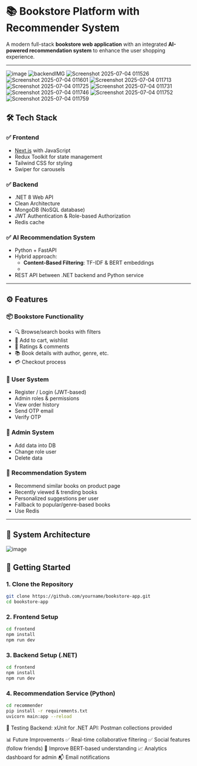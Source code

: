 # 📚 Bookstore Platform with Recommender System

A modern full-stack **bookstore web application** with an integrated **AI-powered recommendation system** to enhance the user shopping experience.

---
![image](https://github.com/user-attachments/assets/4120cf37-aa54-4d0f-b822-eaa21e71bafa)
![backendIMG](https://github.com/user-attachments/assets/f5d66513-ad62-4456-8f37-897774a2f0f4)
![Screenshot 2025-07-04 011526](https://github.com/user-attachments/assets/5c5574b4-a002-4bc0-a702-6e076936b2a6)
![Screenshot 2025-07-04 011601](https://github.com/user-attachments/assets/b62282f8-b20e-4f40-9655-1f4e6f876f2b)
![Screenshot 2025-07-04 011713](https://github.com/user-attachments/assets/9239ada8-a7ac-47cf-b28a-c46bedde57dd)
![Screenshot 2025-07-04 011725](https://github.com/user-attachments/assets/081c3d82-47d9-40b0-b1a0-b44f653c6103)
![Screenshot 2025-07-04 011731](https://github.com/user-attachments/assets/0104e536-15b3-4593-9962-17bb2de1e678)
![Screenshot 2025-07-04 011746](https://github.com/user-attachments/assets/110e2034-357b-4fe5-848e-2e9cd83af361)
![Screenshot 2025-07-04 011752](https://github.com/user-attachments/assets/ec462036-1159-4e52-8a87-dd47cdda7a2a)
![Screenshot 2025-07-04 011759](https://github.com/user-attachments/assets/7ad682a8-6656-484c-9a57-33c18dd2c7f8)



## 🛠️ Tech Stack

### ✅ Frontend
- [Next.js](https://nextjs.org/) with JavaScript
- Redux Toolkit for state management
- Tailwind CSS for styling
- Swiper for carousels

### ✅ Backend
- .NET 8 Web API
- Clean Architecture 
- MongoDB (NoSQL database)
- JWT Authentication & Role-based Authorization
- Redis cache

### ✅ AI Recommendation System
- Python + FastAPI
- Hybrid approach:
  - **Content-Based Filtering**: TF-IDF & BERT embeddings
  - 
- REST API between .NET backend and Python service
---

## ⚙️ Features

### 📦 Bookstore Functionality
- 🔍 Browse/search books with filters
- 🛒 Add to cart, wishlist
- 📝 Ratings & comments
- 📚 Book details with author, genre, etc.
- 💳 Checkout process

### 👤 User System
- Register / Login (JWT-based)
- Admin roles & permissions
- View order history
- Send OTP email
- Verify OTP
### 👤 Admin System
- Add data into DB
- Change role user
- Delete data 

### 🧠 Recommendation System
- Recommend similar books on product page
- Recently viewed & trending books
- Personalized suggestions per user
- Fallback to popular/genre-based books
- Use Redis 

---

## 🔄 System Architecture

![image](https://github.com/user-attachments/assets/a9a29f4f-70e2-4c57-bfff-8cb5342e35cd)

## 🚀 Getting Started

### 1. Clone the Repository
```bash
git clone https://github.com/yourname/bookstore-app.git
cd bookstore-app
```
### 2. Frontend Setup
```bash
cd frontend
npm install
npm run dev
```
### 3. Backend Setup (.NET)
```bash
cd frontend
npm install
npm run dev
```
### 4. Recommendation Service (Python)
```bash
cd recommender
pip install -r requirements.txt
uvicorn main:app --reload
```

🧪 Testing
Backend: xUnit for .NET
API: Postman collections provided

📊 Future Improvements
✅ Real-time collaborative filtering
✅ Social features (follow friends)
🔄 Improve BERT-based understanding
📈 Analytics dashboard for admin
📬 Email notifications
